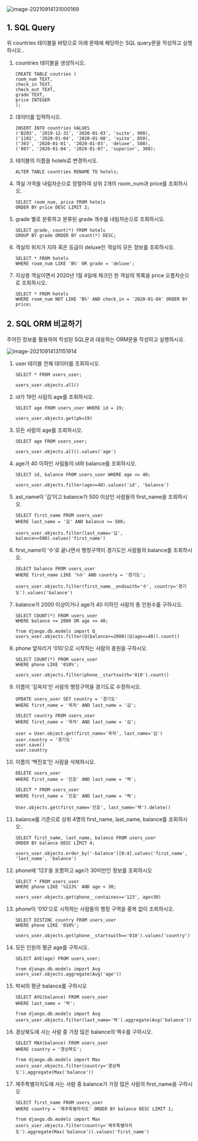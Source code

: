 

![image-20210914131000169](C:\Users\82108\AppData\Roaming\Typora\typora-user-images\image-20210914131000169.png)

## 1. SQL Query

위 countries 테이블을 바탕으로 아래 문제에 해당하는 SQL query문을 작성하고 실행하시오..

1. countries 테이블을 생성하시오.

   ```sqlite
   CREATE TABLE coutries (
   room_num TEXT,
   check_in TEXT,
   check_out TEXT,
   grade TEXT,
   price INTEGER
   );
   ```

2. 데이터를 입력하시오.

   ```sqlite
   INSERT INTO countries VALUES
   ('B203', '2019-12-31', '2020-01-03', 'suite', 900),
   ('1102', '2020-01-04', '2020-01-08', 'suite', 850),
   ('303', '2020-01-01', '2020-01-03', 'deluxe', 500),
   ('807', '2020-01-04', '2020-01-07', 'superior', 300);
   ```

3) 테이블의 이름을 hotels로 변경하시오.

   ```sqlite
   ALTER TABLE countries RENAME TO hotels;
   ```

4. 객실 가격을 내림차순으로 정렬하여 상위 2개의 room_num과 price를 조회하시오.

   ```sqlite
   SELECT room_num, price FROM hotels
   ORDER BY price DESC LIMIT 2;
   ```

5. grade 별로 분류하고 분류된 grade 개수를 내림차순으로 조회하시오.

   ```sqlite
   SELECT grade, count(*) FROM hotels
   GROUP BY grade ORDER BY count(*) DESC;
   ```

6. 객실의 위치가 지하 혹은 등급이 deluxe인 객실의 모든 정보를 조회하시오.

   ```sqlite
   SELECT * FROM hotels
   WHERE room_num LIKE 'B%' OR grade = 'deluxe';
   ```

7) 지상층 객실이면서 2020년 1월 4일에 체크인 한 객실의 목록을 price 오름차순으로 조회하시오.

   ```sqlite
   SELECT * FROM hotels
   WHERE room_num NOT LIKE 'B%' AND check_in = '2020-01-04' ORDER BY price;
   ```



## 2.  SQL ORM 비교하기

주어진 정보를 활용하여 작성된 SQL문과 대응하는 ORM문을 작성하고 실행하시오.

![image-20210914131151914](C:\Users\82108\AppData\Roaming\Typora\typora-user-images\image-20210914131151914.png)

1. user 테이블 전체 데이터를 조회하시오.

   ```sqlite
   SELECT * FROM users_user;
   ```

   ```shell
   users_user.objects.all()
   ```

2. id가 19인 사림의 age를 조회하시오. 

   ```sqlite
   SELECT age FROM users_user WHERE id = 19;
   ```

   ```shell
   users_user.objects.get(pk=19)
   ```

3. 모든 사람의 age를 조회하시오. 

   ```sqlite
   SELECT age FROM users_user;
   ```

   ```shell
   users_user.objects.all().values('age')
   ```

4. age가 40 이하인 사림들의 id와 balance를 조회하시오. 

   ```sqlite
   SELECT id, balance FROM users_user WHERE age <= 40;
   ```

   ```shell
   users_user.objects.filter(age<=40).values('id', 'balance')
   ```

5. ast_name이 ‘김’이고 balance가 500 이상인 사람들의 first_name을 조회하시오. 

   ```sqlite
   SELECT first_name FROM users_user
   WHERE last_name = '김' AND balance >= 500;
   ```

   ```shell
   users_user.objects.filter(last_name='김', balance>=500).values('first_name')
   ```

6. first_name이 ‘수’로 끝나면서 행정구역이 경기도인 사람들의 balance를 조회하시오. 

   ```sqlite
   SELECT balance FROM users_user
   WHERE first_name LIKE '%수' AND country = '경기도';
   ```

   ```shell
   users_user.objects.filter(first_name__endswith='수', country='경기도').values('balance')
   ```

7. balance가 2000 이상이거나 age가 40 이하인 사람의 총 인원수를 구하시오. 

   ```sqlite
   SELECT COUNT(*) FROM users_user
   WHERE balance >= 2000 OR age <= 40;
   ```

   ```shell
   from django.db.models import Q
   users_user.objects.filter(Q(balance>=2000)|Q(age<=40)).count()
   ```

8. phone 앞자리가 ‘010’으로 시작하는 사람의 총원을 구하시오. 

   ```sqlite
   SELECT COUNT(*) FROM users_user
   WHERE phone LIKE '010%';
   ```

   ```shell
   users_user.objects.filter(phone__startswith='010').count()
   ```

9. 이름이 ‘김옥자’인 사람의 행정구역을 경기도로 수정하시오. 

   ```sqlite
   UPDATE users_user SET country = '경기도'
   WHERE first_name = '옥자' AND last_name = '김';
   
   SELECT country FROM users_user
   WHERE first_name = '옥자' AND last_name = '김';
   ```

   ```shell
   user = User.object.get(first_name='옥자', last_name='김')
   user.country = '경기도'
   user.save()
   user.country
   ```

10. 이름이 ‘백진호’인 사람을 삭제하시오. 

    ```sqlite
    DELETE users_user
    WHERE first_name = '진호' AND last_name = '백';
    
    SELECT * FROM users_user
    WHERE first_name = '진호' AND last_name = '백';
    ```

    ```shell
    User.objects.get(first_name='진호', last_name='백').delete()
    ```

11. balance를 기준으로 상위 4명의 first_name, last_name, balance를 조회하시오. 

    ```sqlite
    SELECT first_name, last_name, balance FROM users_user
    ORDER BY balance DESC LIMIT 4;
    ```

    ```shell
    users_user.objects.order_by('-balance')[0:4].values('first_name', 'last_name', 'balance')
    ```

12. phone에 ‘123’을 포함하고 age가 30미만인 정보를 조회하시오

    ```sqlite
    SELECT * FROM users_user
    WHERE phone LIKE '%123%' AND age < 30;
    ```

    ```shell
    users_user.objects.get(phone__containes=='123', age<30)
    ```

13. phone이 ‘010’으로 시작하는 사람들의 행정 구역을 중복 없이 조회하시오. 

    ```sqlite
    SELECT DISTINC country FROM users_user
    WHERE phone LIKE '010%';
    ```

    ```shell
    users_user.objects.get(phone__startswith=='010').values('country')
    ```

14. 모든 인원의 평균 age를 구하시오. 

    ```sqlite
    SELECT AVE(age) FROM users_user;
    ```

    ```shell
    from django.db.models import Avg
    users_user.objects.aggregate(Avg('age'))
    ```

15. 박씨의 평균 balance를 구하시오

    ```sqlite
    SELECT AVG(balance) FROM users_user
    WHERE last_name = '박';
    ```

    ```shell
    from django.db.models import Avg
    users_user.objects.filter(last_name='박').aggregate(Avg('balance'))
    ```

16. 경상북도에 사는 사람 중 가장 많은 balance의 액수를 구하시오. 

    ```sqlite
    SELECT MAX(balance) FROM users_user
    WHERE country = '경상북도';
    ```

    ```shell
    from django.db.models import Max
    users_user.objects.filter(country='경상북도').aggregate(Max('balance'))
    ```

17. 제주특별자치도에 사는 사람 중 balance가 가장 많은 사람의 first_name을 구하시오

    ```sqlite
    SELECT first_name FROM users_user
    WHERE country = '제주특별자치도' ORDER BY balance DESC LIMIT 1;
    ```

    ```shell
    from django.db.models import Max
    users_user.objects.filter(country='제주특별자치도').aggregate(Max('balance')).values('first_name')
    ```
    
    